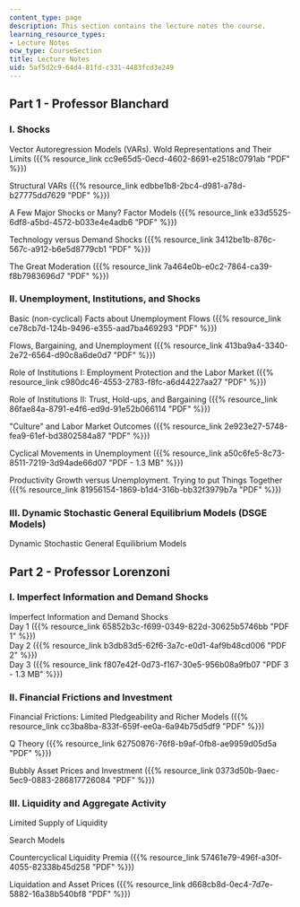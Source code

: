 ```yaml
---
content_type: page
description: This section contains the lecture notes the course.
learning_resource_types:
- Lecture Notes
ocw_type: CourseSection
title: Lecture Notes
uid: 5af5d2c9-64d4-81fd-c331-4483fcd3e249
---
```


Part 1 - Professor Blanchard
----------------------------

### I. Shocks

Vector Autoregression Models (VARs). Wold Representations and Their Limits ({{% resource_link cc9e65d5-0ecd-4602-8691-e2518c0791ab "PDF" %}})

Structural VARs ({{% resource_link edbbe1b8-2bc4-d981-a78d-b27775dd7629 "PDF" %}})

A Few Major Shocks or Many? Factor Models ({{% resource_link e33d5525-6df8-a5bd-4572-b033e4e4adb6 "PDF" %}})

Technology versus Demand Shocks ({{% resource_link 3412be1b-876c-567c-a912-b6e5d8779cb1 "PDF" %}})

The Great Moderation ({{% resource_link 7a464e0b-e0c2-7864-ca39-f8b7983696d7 "PDF" %}})

### II. Unemployment, Institutions, and Shocks

Basic (non-cyclical) Facts about Unemployment Flows ({{% resource_link ce78cb7d-124b-9496-e355-aad7ba469293 "PDF" %}})

Flows, Bargaining, and Unemployment ({{% resource_link 413ba9a4-3340-2e72-6564-d90c8a6de0d7 "PDF" %}})

Role of Institutions I: Employment Protection and the Labor Market ({{% resource_link c980dc46-4553-2783-f8fc-a6d44227aa27 "PDF" %}})

Role of Institutions II: Trust, Hold-ups, and Bargaining ({{% resource_link 86fae84a-8791-e4f6-ed9d-91e52b066114 "PDF" %}})

"Culture" and Labor Market Outcomes ({{% resource_link 2e923e27-5748-fea9-61ef-bd3802584a87 "PDF" %}})

Cyclical Movements in Unemployment ({{% resource_link a50c6fe5-8c73-8511-7219-3d94ade66d07 "PDF - 1.3 MB" %}})

Productivity Growth versus Unemployment. Trying to put Things Together ({{% resource_link 81956154-1869-b1d4-316b-bb32f3979b7a "PDF" %}})

### III. Dynamic Stochastic General Equilibrium Models (DSGE Models)

Dynamic Stochastic General Equilibrium Models

Part 2 - Professor Lorenzoni
----------------------------

### I. Imperfect Information and Demand Shocks

Imperfect Information and Demand Shocks  
Day 1 ({{% resource_link 65852b3c-f699-0349-822d-30625b5746bb "PDF 1" %}})  
Day 2 ({{% resource_link b3db83d5-62f6-3a7c-e0d1-4af9b48cd006 "PDF 2" %}})  
Day 3 ({{% resource_link f807e42f-0d73-f167-30e5-956b08a9fb07 "PDF 3 - 1.3 MB" %}})

### II. Financial Frictions and Investment

Financial Frictions: Limited Pledgeability and Richer Models ({{% resource_link cc3ba8ba-833f-659f-ee0a-6a94b75d5df9 "PDF" %}})

Q Theory ({{% resource_link 62750876-76f8-b9af-0fb8-ae9959d05d5a "PDF" %}})

Bubbly Asset Prices and Investment ({{% resource_link 0373d50b-9aec-5ec9-0883-286817726084 "PDF" %}})

### III. Liquidity and Aggregate Activity

Limited Supply of Liquidity

Search Models

Countercyclical Liquidity Premia ({{% resource_link 57461e79-496f-a30f-4055-82338b45d258 "PDF" %}})

Liquidation and Asset Prices ({{% resource_link d668cb8d-0ec4-7d7e-5882-16a38b540bf8 "PDF" %}})
